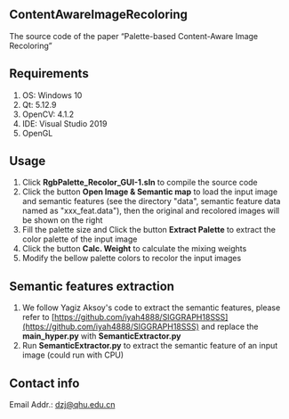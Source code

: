 ## ContentAwareImageRecoloring
 The source code of the paper “Palette-based Content-Aware Image Recoloring”

## Requirements
1. OS: Windows 10
2. Qt: 5.12.9
3. OpenCV: 4.1.2
4. IDE: Visual Studio 2019
5. OpenGL

## Usage
1. Click **RgbPalette_Recolor_GUI-1.sln** to compile the source code
2. Click the button **Open Image & Semantic map** to load the input image and semantic features (see the directory "data", semantic feature data named as "xxx_feat.data"), then the original and recolored images will be shown on the right
3. Fill the palette size and Click the button **Extract Palette** to extract the color palette of the input image
4. Click the button **Calc. Weight** to calculate the mixing weights
5. Modify the bellow palette colors to recolor the input images

## Semantic features extraction
1. We follow Yagiz Aksoy's code to extract the semantic features, please refer to [https://github.com/iyah4888/SIGGRAPH18SSS](https://github.com/iyah4888/SIGGRAPH18SSS) and replace the **main_hyper.py** with **SemanticExtractor.py**
2. Run **SemanticExtractor.py** to extract the semantic feature of an input image (could run with CPU)

## Contact info
Email Addr.: dzj@qhu.edu.cn
